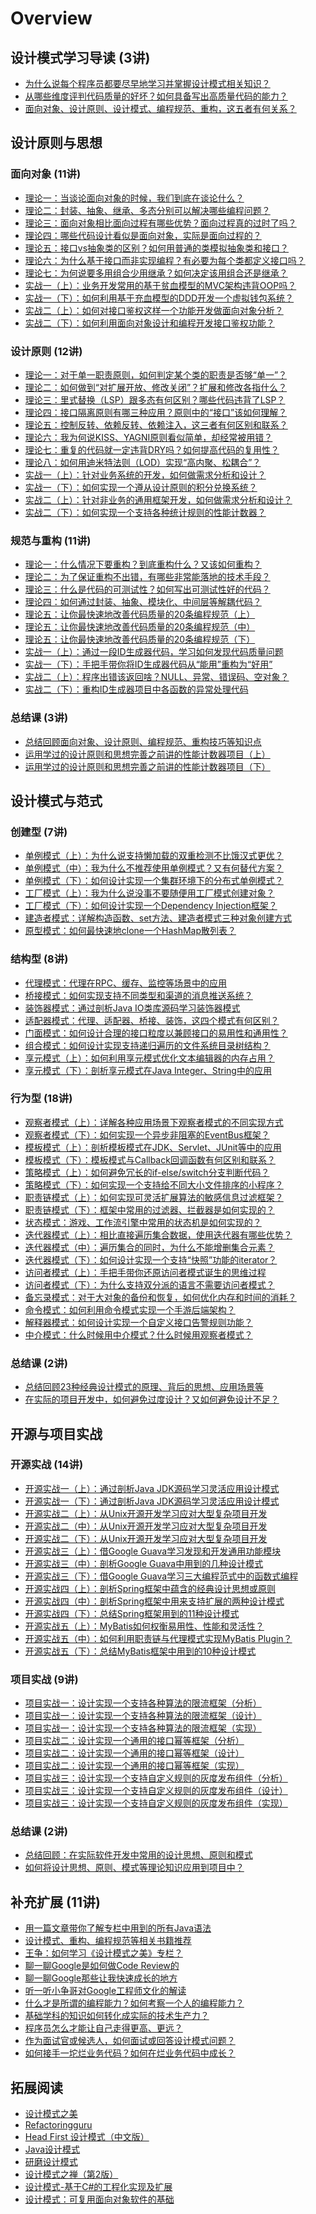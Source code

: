 # Overview

## 设计模式学习导读 (3讲)

<div class="cards">
  <div class="card pattern">
    <strong>  </strong>
    <ul class="card-items">
      <li><a href="/part11_design_pattern/the_beauty_of_design_pattern/chapter01/article001">为什么说每个程序员都要尽早地学习并掌握设计模式相关知识？</a></li>
      <li><a href="/part11_design_pattern/the_beauty_of_design_pattern/chapter01/article002">从哪些维度评判代码质量的好坏？如何具备写出高质量代码的能力？</a></li>
      <li><a href="/part11_design_pattern/the_beauty_of_design_pattern/chapter01/article003">面向对象、设计原则、设计模式、编程规范、重构，这五者有何关系？</a></li>
    </ul>
  </div>
</div>

## 设计原则与思想

### 面向对象 (11讲)

<div class="cards">
  <div class="card pattern">
    <strong>  </strong>
    <ul class="card-items">
      <li><a href="/part11_design_pattern/the_beauty_of_design_pattern/chapter02/article004">理论一：当谈论面向对象的时候，我们到底在谈论什么？</a></li>
      <li><a href="/part11_design_pattern/the_beauty_of_design_pattern/chapter02/article005">理论二：封装、抽象、继承、多态分别可以解决哪些编程问题？</a></li>
      <li><a href="/part11_design_pattern/the_beauty_of_design_pattern/chapter02/article006">理论三：面向对象相比面向过程有哪些优势？面向过程真的过时了吗？</a></li>
      <li><a href="/part11_design_pattern/the_beauty_of_design_pattern/chapter02/article007">理论四：哪些代码设计看似是面向对象，实际是面向过程的？</a></li>
      <li><a href="/part11_design_pattern/the_beauty_of_design_pattern/chapter02/article008">理论五：接口vs抽象类的区别？如何用普通的类模拟抽象类和接口？</a></li>
      <li><a href="/part11_design_pattern/the_beauty_of_design_pattern/chapter02/article009">理论六：为什么基于接口而非实现编程？有必要为每个类都定义接口吗？</a></li>
      <li><a href="/part11_design_pattern/the_beauty_of_design_pattern/chapter02/article010">理论七：为何说要多用组合少用继承？如何决定该用组合还是继承？</a></li>
      <li><a href="/part11_design_pattern/the_beauty_of_design_pattern/chapter02/article011">实战一（上）：业务开发常用的基于贫血模型的MVC架构违背OOP吗？</a></li>
      <li><a href="/part11_design_pattern/the_beauty_of_design_pattern/chapter02/article012">实战一（下）：如何利用基于充血模型的DDD开发一个虚拟钱包系统？</a></li>
      <li><a href="/part11_design_pattern/the_beauty_of_design_pattern/chapter02/article013">实战二（上）：如何对接口鉴权这样一个功能开发做面向对象分析？</a></li>
      <li><a href="/part11_design_pattern/the_beauty_of_design_pattern/chapter02/article014">实战二（下）：如何利用面向对象设计和编程开发接口鉴权功能？</a></li>
    </ul>
  </div>
</div>

### 设计原则 (12讲)

<div class="cards">
  <div class="card pattern">
    <strong>  </strong>
    <ul class="card-items">
      <li><a href="/part11_design_pattern/the_beauty_of_design_pattern/chapter03/article015">理论一：对于单一职责原则，如何判定某个类的职责是否够“单一”？</a></li>
      <li><a href="/part11_design_pattern/the_beauty_of_design_pattern/chapter03/article016">理论二：如何做到“对扩展开放、修改关闭”？扩展和修改各指什么？</a></li>
      <li><a href="/part11_design_pattern/the_beauty_of_design_pattern/chapter03/article017">理论三：里式替换（LSP）跟多态有何区别？哪些代码违背了LSP？</a></li>
      <li><a href="/part11_design_pattern/the_beauty_of_design_pattern/chapter03/article018">理论四：接口隔离原则有哪三种应用？原则中的“接口”该如何理解？</a></li>
      <li><a href="/part11_design_pattern/the_beauty_of_design_pattern/chapter03/article019">理论五：控制反转、依赖反转、依赖注入，这三者有何区别和联系？</a></li>
      <li><a href="/part11_design_pattern/the_beauty_of_design_pattern/chapter03/article020">理论六：我为何说KISS、YAGNI原则看似简单，却经常被用错？</a></li>
      <li><a href="/part11_design_pattern/the_beauty_of_design_pattern/chapter03/article021">理论七：重复的代码就一定违背DRY吗？如何提高代码的复用性？</a></li>
      <li><a href="/part11_design_pattern/the_beauty_of_design_pattern/chapter03/article022">理论八：如何用迪米特法则（LOD）实现“高内聚、松耦合”？</a></li>
      <li><a href="/part11_design_pattern/the_beauty_of_design_pattern/chapter03/article023">实战一（上）：针对业务系统的开发，如何做需求分析和设计？</a></li>
      <li><a href="/part11_design_pattern/the_beauty_of_design_pattern/chapter03/article024">实战一（下）：如何实现一个遵从设计原则的积分兑换系统？</a></li>
      <li><a href="/part11_design_pattern/the_beauty_of_design_pattern/chapter03/article025">实战二（上）：针对非业务的通用框架开发，如何做需求分析和设计？</a></li>
      <li><a href="/part11_design_pattern/the_beauty_of_design_pattern/chapter03/article026">实战二（下）：如何实现一个支持各种统计规则的性能计数器？</a></li>
    </ul>
  </div>
</div>

### 规范与重构 (11讲)

<div class="cards">
  <div class="card pattern">
    <strong>  </strong>
    <ul class="card-items">
      <li><a href="/part11_design_pattern/the_beauty_of_design_pattern/chapter04/article027">理论一：什么情况下要重构？到底重构什么？又该如何重构？</a></li>
      <li><a href="/part11_design_pattern/the_beauty_of_design_pattern/chapter04/article028">理论二：为了保证重构不出错，有哪些非常能落地的技术手段？</a></li>
      <li><a href="/part11_design_pattern/the_beauty_of_design_pattern/chapter04/article029">理论三：什么是代码的可测试性？如何写出可测试性好的代码？</a></li>
      <li><a href="/part11_design_pattern/the_beauty_of_design_pattern/chapter04/article030">理论四：如何通过封装、抽象、模块化、中间层等解耦代码？</a></li>
      <li><a href="/part11_design_pattern/the_beauty_of_design_pattern/chapter04/article031">理论五：让你最快速地改善代码质量的20条编程规范（上）</a></li>
      <li><a href="/part11_design_pattern/the_beauty_of_design_pattern/chapter04/article032">理论五：让你最快速地改善代码质量的20条编程规范（中）</a></li>
      <li><a href="/part11_design_pattern/the_beauty_of_design_pattern/chapter04/article033">理论五：让你最快速地改善代码质量的20条编程规范（下）</a></li>
      <li><a href="/part11_design_pattern/the_beauty_of_design_pattern/chapter04/article034">实战一（上）：通过一段ID生成器代码，学习如何发现代码质量问题</a></li>
      <li><a href="/part11_design_pattern/the_beauty_of_design_pattern/chapter04/article035">实战一（下）：手把手带你将ID生成器代码从“能用”重构为“好用”</a></li>
      <li><a href="/part11_design_pattern/the_beauty_of_design_pattern/chapter04/article036">实战二（上）：程序出错该返回啥？NULL、异常、错误码、空对象？</a></li>
      <li><a href="/part11_design_pattern/the_beauty_of_design_pattern/chapter04/article037">实战二（下）：重构ID生成器项目中各函数的异常处理代码</a></li>
    </ul>
  </div>
</div>

### 总结课 (3讲)

<div class="cards">
  <div class="card pattern">
    <strong>  </strong>
    <ul class="card-items">
      <li><a href="/part11_design_pattern/the_beauty_of_design_pattern/chapter05/article038">总结回顾面向对象、设计原则、编程规范、重构技巧等知识点</a></li>
      <li><a href="/part11_design_pattern/the_beauty_of_design_pattern/chapter05/article039">运用学过的设计原则和思想完善之前讲的性能计数器项目（上）</a></li>
      <li><a href="/part11_design_pattern/the_beauty_of_design_pattern/chapter05/article040">运用学过的设计原则和思想完善之前讲的性能计数器项目（下）</a></li>
  </div>
</div>


## 设计模式与范式

### 创建型 (7讲)

<div class="cards">
  <div class="card pattern">
    <strong>  </strong>
    <ul class="card-items">
      <li><a href="/part11_design_pattern/the_beauty_of_design_pattern/chapter06/article041">单例模式（上）：为什么说支持懒加载的双重检测不比饿汉式更优？</a></li>
      <li><a href="/part11_design_pattern/the_beauty_of_design_pattern/chapter06/article042">单例模式（中）：我为什么不推荐使用单例模式？又有何替代方案？</a></li>
      <li><a href="/part11_design_pattern/the_beauty_of_design_pattern/chapter06/article043">单例模式（下）：如何设计实现一个集群环境下的分布式单例模式？</a></li>
      <li><a href="/part11_design_pattern/the_beauty_of_design_pattern/chapter06/article044">工厂模式（上）：我为什么说没事不要随便用工厂模式创建对象？</a></li>
      <li><a href="/part11_design_pattern/the_beauty_of_design_pattern/chapter06/article045">工厂模式（下）：如何设计实现一个Dependency Injection框架？</a></li>
      <li><a href="/part11_design_pattern/the_beauty_of_design_pattern/chapter06/article046">建造者模式：详解构造函数、set方法、建造者模式三种对象创建方式</a></li>
      <li><a href="/part11_design_pattern/the_beauty_of_design_pattern/chapter06/article047">原型模式：如何最快速地clone一个HashMap散列表？</a></li>
    </ul>
  </div>
</div>

### 结构型 (8讲)

<div class="cards">
  <div class="card pattern">
    <strong>  </strong>
    <ul class="card-items">
      <li><a href="/part11_design_pattern/the_beauty_of_design_pattern/chapter07/article048">代理模式：代理在RPC、缓存、监控等场景中的应用</a></li>
      <li><a href="/part11_design_pattern/the_beauty_of_design_pattern/chapter07/article049">桥接模式：如何实现支持不同类型和渠道的消息推送系统？</a></li>
      <li><a href="/part11_design_pattern/the_beauty_of_design_pattern/chapter07/article050">装饰器模式：通过剖析Java IO类库源码学习装饰器模式</a></li>
      <li><a href="/part11_design_pattern/the_beauty_of_design_pattern/chapter07/article051">适配器模式：代理、适配器、桥接、装饰，这四个模式有何区别？</a></li>
      <li><a href="/part11_design_pattern/the_beauty_of_design_pattern/chapter07/article052">门面模式：如何设计合理的接口粒度以兼顾接口的易用性和通用性？</a></li>
      <li><a href="/part11_design_pattern/the_beauty_of_design_pattern/chapter07/article053">组合模式：如何设计实现支持递归遍历的文件系统目录树结构？</a></li>
      <li><a href="/part11_design_pattern/the_beauty_of_design_pattern/chapter07/article054">享元模式（上）：如何利用享元模式优化文本编辑器的内存占用？</a></li>
      <li><a href="/part11_design_pattern/the_beauty_of_design_pattern/chapter07/article055">享元模式（下）：剖析享元模式在Java Integer、String中的应用</a></li>
    </ul>
  </div>
</div>

### 行为型 (18讲)

<div class="cards">
  <div class="card pattern">
    <strong>  </strong>
    <ul class="card-items">
      <li><a href="/part11_design_pattern/the_beauty_of_design_pattern/chapter08/article056">观察者模式（上）：详解各种应用场景下观察者模式的不同实现方式</a></li>
      <li><a href="/part11_design_pattern/the_beauty_of_design_pattern/chapter08/article057">观察者模式（下）：如何实现一个异步非阻塞的EventBus框架？</a></li>
      <li><a href="/part11_design_pattern/the_beauty_of_design_pattern/chapter08/article058">模板模式（上）：剖析模板模式在JDK、Servlet、JUnit等中的应用</a></li>
      <li><a href="/part11_design_pattern/the_beauty_of_design_pattern/chapter08/article059">模板模式（下）：模板模式与Callback回调函数有何区别和联系？</a></li>
      <li><a href="/part11_design_pattern/the_beauty_of_design_pattern/chapter08/article060">策略模式（上）：如何避免冗长的if-else/switch分支判断代码？</a></li>
      <li><a href="/part11_design_pattern/the_beauty_of_design_pattern/chapter08/article061">策略模式（下）：如何实现一个支持给不同大小文件排序的小程序？</a></li>
      <li><a href="/part11_design_pattern/the_beauty_of_design_pattern/chapter08/article062">职责链模式（上）：如何实现可灵活扩展算法的敏感信息过滤框架？</a></li>
      <li><a href="/part11_design_pattern/the_beauty_of_design_pattern/chapter08/article063">职责链模式（下）：框架中常用的过滤器、拦截器是如何实现的？</a></li>
      <li><a href="/part11_design_pattern/the_beauty_of_design_pattern/chapter08/article064">状态模式：游戏、工作流引擎中常用的状态机是如何实现的？</a></li>
      <li><a href="/part11_design_pattern/the_beauty_of_design_pattern/chapter08/article065">迭代器模式（上）：相比直接遍历集合数据，使用迭代器有哪些优势？</a></li>
      <li><a href="/part11_design_pattern/the_beauty_of_design_pattern/chapter08/article066">迭代器模式（中）：遍历集合的同时，为什么不能增删集合元素？</a></li>
      <li><a href="/part11_design_pattern/the_beauty_of_design_pattern/chapter08/article067">迭代器模式（下）：如何设计实现一个支持“快照”功能的iterator？</a></li>
      <li><a href="/part11_design_pattern/the_beauty_of_design_pattern/chapter08/article068">访问者模式（上）：手把手带你还原访问者模式诞生的思维过程</a></li>
      <li><a href="/part11_design_pattern/the_beauty_of_design_pattern/chapter08/article069">访问者模式（下）：为什么支持双分派的语言不需要访问者模式？</a></li>
      <li><a href="/part11_design_pattern/the_beauty_of_design_pattern/chapter08/article070">备忘录模式：对于大对象的备份和恢复，如何优化内存和时间的消耗？</a></li>
      <li><a href="/part11_design_pattern/the_beauty_of_design_pattern/chapter08/article071">命令模式：如何利用命令模式实现一个手游后端架构？</a></li>
      <li><a href="/part11_design_pattern/the_beauty_of_design_pattern/chapter08/article072">解释器模式：如何设计实现一个自定义接口告警规则功能？</a></li>
      <li><a href="/part11_design_pattern/the_beauty_of_design_pattern/chapter08/article073">中介模式：什么时候用中介模式？什么时候用观察者模式？</a></li>
    </ul>
  </div>
</div>

### 总结课 (2讲)

<div class="cards">
  <div class="card pattern">
    <strong>  </strong>
    <ul class="card-items">
      <li><a href="/part11_design_pattern/the_beauty_of_design_pattern/chapter09/article074">总结回顾23种经典设计模式的原理、背后的思想、应用场景等</a></li>
      <li><a href="/part11_design_pattern/the_beauty_of_design_pattern/chapter09/article075">在实际的项目开发中，如何避免过度设计？又如何避免设计不足？</a></li>
    </ul>
  </div>
</div>

## 开源与项目实战

### 开源实战 (14讲)

<div class="cards">
  <div class="card pattern">
    <strong>  </strong>
    <ul class="card-items">
      <li><a href="/part11_design_pattern/the_beauty_of_design_pattern/chapter10/article076">开源实战一（上）：通过剖析Java JDK源码学习灵活应用设计模式</a></li>
      <li><a href="/part11_design_pattern/the_beauty_of_design_pattern/chapter10/article077">开源实战一（下）：通过剖析Java JDK源码学习灵活应用设计模式</a></li>
      <li><a href="/part11_design_pattern/the_beauty_of_design_pattern/chapter10/article078">开源实战二（上）：从Unix开源开发学习应对大型复杂项目开发</a></li>
      <li><a href="/part11_design_pattern/the_beauty_of_design_pattern/chapter10/article079">开源实战二（中）：从Unix开源开发学习应对大型复杂项目开发</a></li>
      <li><a href="/part11_design_pattern/the_beauty_of_design_pattern/chapter10/article080">开源实战二（下）：从Unix开源开发学习应对大型复杂项目开发</a></li>
      <li><a href="/part11_design_pattern/the_beauty_of_design_pattern/chapter10/article081">开源实战三（上）：借Google Guava学习发现和开发通用功能模块</a></li>
      <li><a href="/part11_design_pattern/the_beauty_of_design_pattern/chapter10/article082">开源实战三（中）：剖析Google Guava中用到的几种设计模式</a></li>
      <li><a href="/part11_design_pattern/the_beauty_of_design_pattern/chapter10/article083">开源实战三（下）：借Google Guava学习三大编程范式中的函数式编程</a></li>
      <li><a href="/part11_design_pattern/the_beauty_of_design_pattern/chapter10/article084">开源实战四（上）：剖析Spring框架中蕴含的经典设计思想或原则</a></li>
      <li><a href="/part11_design_pattern/the_beauty_of_design_pattern/chapter10/article085">开源实战四（中）：剖析Spring框架中用来支持扩展的两种设计模式</a></li>
      <li><a href="/part11_design_pattern/the_beauty_of_design_pattern/chapter10/article086">开源实战四（下）：总结Spring框架用到的11种设计模式</a></li>
      <li><a href="/part11_design_pattern/the_beauty_of_design_pattern/chapter10/article087">开源实战五（上）：MyBatis如何权衡易用性、性能和灵活性？</a></li>
      <li><a href="/part11_design_pattern/the_beauty_of_design_pattern/chapter10/article088">开源实战五（中）：如何利用职责链与代理模式实现MyBatis Plugin？</a></li>
      <li><a href="/part11_design_pattern/the_beauty_of_design_pattern/chapter10/article089">开源实战五（下）：总结MyBatis框架中用到的10种设计模式</a></li>
    </ul>
  </div>
</div>

### 项目实战 (9讲)

<div class="cards">
  <div class="card pattern">
    <strong>  </strong>
    <ul class="card-items">
      <li><a href="/part11_design_pattern/the_beauty_of_design_pattern/chapter11/article090">项目实战一：设计实现一个支持各种算法的限流框架（分析）</a></li>
      <li><a href="/part11_design_pattern/the_beauty_of_design_pattern/chapter11/article091">项目实战一：设计实现一个支持各种算法的限流框架（设计）</a></li>
      <li><a href="/part11_design_pattern/the_beauty_of_design_pattern/chapter11/article092">项目实战一：设计实现一个支持各种算法的限流框架（实现）</a></li>
      <li><a href="/part11_design_pattern/the_beauty_of_design_pattern/chapter11/article093">项目实战二：设计实现一个通用的接口幂等框架（分析）</a></li>
      <li><a href="/part11_design_pattern/the_beauty_of_design_pattern/chapter11/article094">项目实战二：设计实现一个通用的接口幂等框架（设计）</a></li>
      <li><a href="/part11_design_pattern/the_beauty_of_design_pattern/chapter11/article095">项目实战二：设计实现一个通用的接口幂等框架（实现）</a></li>
      <li><a href="/part11_design_pattern/the_beauty_of_design_pattern/chapter11/article096">项目实战三：设计实现一个支持自定义规则的灰度发布组件（分析）</a></li>
      <li><a href="/part11_design_pattern/the_beauty_of_design_pattern/chapter11/article097">项目实战三：设计实现一个支持自定义规则的灰度发布组件（设计）</a></li>
      <li><a href="/part11_design_pattern/the_beauty_of_design_pattern/chapter11/article098">项目实战三：设计实现一个支持自定义规则的灰度发布组件（实现）</a></li>
    </ul>
  </div>
</div>

### 总结课 (2讲)

<div class="cards">
  <div class="card pattern">
    <strong>  </strong>
    <ul class="card-items">
      <li><a href="/part11_design_pattern/the_beauty_of_design_pattern/chapter12/article099">总结回顾：在实际软件开发中常用的设计思想、原则和模式</a></li>
      <li><a href="/part11_design_pattern/the_beauty_of_design_pattern/chapter12/article100">如何将设计思想、原则、模式等理论知识应用到项目中？</a></li>
    </ul>
  </div>
</div>

## 补充扩展 (11讲)

<div class="cards">
  <div class="card pattern">
    <strong>  </strong>
    <ul class="card-items">
      <li><a href="/part11_design_pattern/the_beauty_of_design_pattern/chapter13/article101">用一篇文章带你了解专栏中用到的所有Java语法</a></li>
      <li><a href="/part11_design_pattern/the_beauty_of_design_pattern/chapter13/article102">设计模式、重构、编程规范等相关书籍推荐</a></li>
      <li><a href="/part11_design_pattern/the_beauty_of_design_pattern/chapter13/article103">王争：如何学习《设计模式之美》专栏？</a></li>
      <li><a href="/part11_design_pattern/the_beauty_of_design_pattern/chapter13/article104">聊一聊Google是如何做Code Review的</a></li>
      <li><a href="/part11_design_pattern/the_beauty_of_design_pattern/chapter13/article105">聊一聊Google那些让我快速成长的地方</a></li>
      <li><a href="/part11_design_pattern/the_beauty_of_design_pattern/chapter13/article106">听一听小争哥对Google工程师文化的解读</a></li>
      <li><a href="/part11_design_pattern/the_beauty_of_design_pattern/chapter13/article107">什么才是所谓的编程能力？如何考察一个人的编程能力？</a></li>
      <li><a href="/part11_design_pattern/the_beauty_of_design_pattern/chapter13/article108">基础学科的知识如何转化成实际的技术生产力？</a></li>
      <li><a href="/part11_design_pattern/the_beauty_of_design_pattern/chapter13/article109">程序员怎么才能让自己走得更高、更远？</a></li>
      <li><a href="/part11_design_pattern/the_beauty_of_design_pattern/chapter13/article110">作为面试官或候选人，如何面试或回答设计模式问题？</a></li>
      <li><a href="/part11_design_pattern/the_beauty_of_design_pattern/chapter13/article111">如何接手一坨烂业务代码？如何在烂业务代码中成长？</a></li>
    </ul>
  </div>
</div>

## 拓展阅读

- [设计模式之美](https://time.geekbang.org/column/intro/100039001)
- [Refactoringguru](https://refactoringguru.cn/design-patterns/catalog)
- [Head First 设计模式（中文版）](https://book.douban.com/subject/2243615/)
- [Java设计模式](https://book.douban.com/subject/30173863/)
- [研磨设计模式](https://book.douban.com/subject/5343318/)
- [设计模式之禅（第2版）](https://book.douban.com/subject/25843319/)
- [设计模式-基于C#的工程化实现及扩展](https://book.douban.com/subject/3288728/)
- [设计模式：可复用面向对象软件的基础](https://book.douban.com/subject/34262305/)
